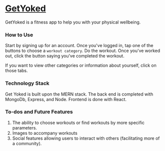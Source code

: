 # [GetYoked](https://get-yoked.herokuapp.com/#/)

GetYoked is a fitness app to help you with your physical wellbeing. 

### How to Use 

  Start by signing up for an account. Once you've logged in, tap one of the buttons to choose a `workout category`. Do the workout. Once you've worked out, click the button saying you've completed the workout.
  
  If you want to view other categories or information about yourself, click on those tabs.

### Technology Stack

  Get Yoked is built upon the MERN stack.
  The back end is completed with MongoDb, Express, and Node. Frontend is done with React. 

### To-dos and Future Features

  1. The ability to choose workouts or find workouts by more specific parameters.
  2. Images to accompany workouts
  3. Social features allowing users to interact with others (facilitating more of a community).
